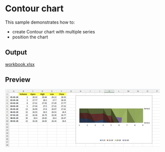 # Contour chart

This sample demonstrates how to:
- create Contour chart with multiple series
- position the chart

## Output

[workbook.xlsx](./workbook.xlsx)

## Preview

![image](image.png)
